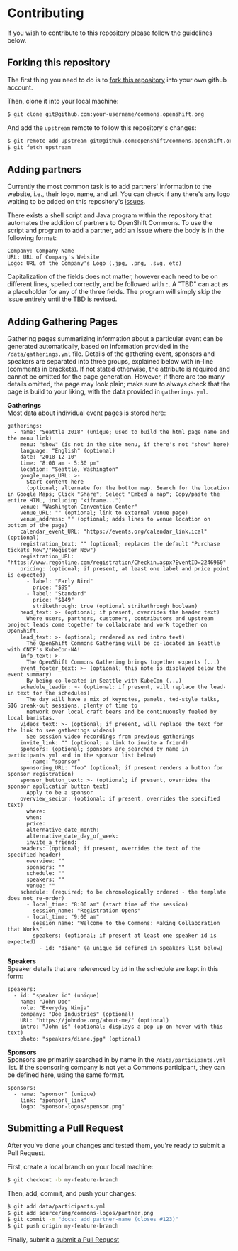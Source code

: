 # Contributing

If you wish to contribute to this repository please follow the guidelines below.

## Forking this repository

The first thing you need to do is to [fork this repository](https://github.com/openshift/commons.openshift.org#fork-destination-box) into your own github account.

Then, clone it into your local machine:

```bash
$ git clone git@github.com:your-username/commons.openshift.org
```

And add the `upstream` remote to follow this repository's changes:

```bash
$ git remote add upstream git@github.com:openshift/commons.openshift.org
$ git fetch upstream
```


## Adding partners

Currently the most common task is to add partners' information to the website, i.e., 
their logo, name, and url. You can check if any there's any logo waiting to be added 
on this repository's [issues](https://github.com/openshift-cs/commons.openshift.org/issues).

There exists a shell script and Java program within the repository that automates the addition 
of partners to OpenShift Commons. To use the script and program to add a partner, add an Issue 
where the body is in the following format:

```
Company: Company Name
URL: URL of Company's Website
Logo: URL of the Company's Logo (.jpg, .png, .svg, etc)
```

Capitalization of the fields does not matter, however each need to be on different lines, 
spelled correctly, and be followed with `:`. A "TBD" can act as a placeholder for any of 
the three fields. The program will simply skip the issue entirely until the TBD is revised. 


## Adding Gathering Pages

Gathering pages summarizing information about a particular event can be generated automatically, based on information provided in the `/data/gatherings.yml` file. Details of the gathering event, sponsors and speakers are separated into three groups, explained below with in-line (comments in brackets). If not stated otherwise, the attribute is required and cannot be omitted for the page generation. However, if there are too many details omitted, the page may look plain; make sure to always check that the page is build to your liking, with the data provided in `gatherings.yml`.

**Gatherings**  
Most data about individual event pages is stored here:

```
gatherings:
  - name: "Seattle 2018" (unique; used to build the html page name and the menu link)
    menu: "show" (is not in the site menu, if there's not "show" here)
    language: "English" (optional)
    date: "2018-12-10"
    time: "8:00 am - 5:30 pm"
    location: "Seattle, Washington"
    google_maps_URL: >-
      Start content here
      (optional; alternate for the bottom map. Search for the location in Google Maps; Click "Share"; Select "Embed a map"; Copy/paste the entire HTML, including "<iframe...")
    venue: "Washington Convention Center"
    venue_URL: "" (optional; link to external venue page)
    venue_address: "" (optional; adds lines to venue location on bottom of the page)
    calendar_event_URL: "https://events.org/calendar_link.ical" (optional)
    registration_text: "" (optional; replaces the default "Purchase tickets Now"/"Register Now")
    registration_URL: "https://www.regonline.com/registration/Checkin.aspx?EventID=2246960"
    pricing: (optional; if present, at least one label and price point is expected)
      - label: "Early Bird"
        price: "$99"
      - label: "Standard"
        price: "$149"
        strikethrough: true (optional strikethrough boolean)
    head_text: >- (optional; if present, overrides the header text)
      Where users, partners, customers, contributors and upstream project leads come together to collaborate and work together on OpenShift.
    lead_text: >- (optional; rendered as red intro text)
      The OpenShift Commons Gathering will be co-located in Seattle with CNCF's KubeCon-NA!
    info_text: >-
      The OpenShift Commons Gathering brings together experts (...)
    event_footer_text: >- (optional; this note is displayed below the event summary)
      By being co-located in Seattle with KubeCon (...)
    schedule_leadin: >- (optional: if present, will replace the lead-in text for the schedules)
      The day will have a mix of keynotes, panels, ted-style talks, SIG break-out sessions, plenty of time to 
      network over local craft beers and be continuously fueled by local baristas.
    videos_text: >- (optional; if present, will replace the text for the link to see gatherings videos)
      See session video recordings from previous gatherings
    invite_link: "" (optional; a link to invite a friend)
    sponsors: (optional; sponsors are searched by name in participants.yml and in the sponsor list below)
      - name: "sponsor"
    sponsoring_URL: "foo" (optional; if present renders a button for sponsor registration)
    sponsor_button_text: >- (optional; if present, overrides the sponsor application button text)
      Apply to be a sponsor
    overview_secion: (optional: if present, overrides the specified text)
      where:
      when:
      price:
      alternative_date_month:
      alternative_date_day_of_week:
      invite_a_friend:
    headers: (optional; if present, overrides the text of the specified header)
      overview: ""
      sponsors: ""
      schedule: ""
      speakers: ""
      venue: ""
    schedule: (required; to be chronologically ordered - the template does not re-order)
      - local_time: "8:00 am" (start time of the session)
        session_name: "Registration Opens"
      - local_time: "9:00 am"
        session_name: "Welcome to the Commons: Making Collaboration that Works"
        speakers: (optional; if present at least one speaker id is expected)
          - id: "diane" (a unique id defined in speakers list below)
```

**Speakers**  
Speaker details that are referenced by `id` in the schedule are kept in this form:

```      
speakers:
  - id: "speaker id" (unique)
    name: "John Doe"
    role: "Everyday Ninja"
    company: "Doe Industries" (optional)
    URL: "https://johndoe.org/about-me/" (optional)
    intro: "John is" (optional; displays a pop up on hover with this text)
    photo: "speakers/diane.jpg" (optional)
```

**Sponsors**  
Sponsors are primarily searched in by name in the `/data/participants.yml` list. If the sponsoring company is not yet a Commons participant, they can be defined here, using the same format.

```
sponsors:
  - name: "sponsor" (unique)
    link: "sponsorl_link"
    logo: "sponsor-logos/spensor.png"
```


## Submitting a Pull Request

After you've done your changes and tested them, you're ready to submit a Pull Request.

First, create a local branch on your local machine:

```bash
$ git checkout -b my-feature-branch
```

Then, add, commit, and push your changes:

```bash
$ git add data/participants.yml
$ git add source/img/commons-logos/partner.png
$ git commit -m "docs: add partner-name (closes #123)"
$ git push origin my-feature-branch
```

Finally, submit a [submit a Pull Request](https://github.com/openshift/commons.openshift.org/compare)
